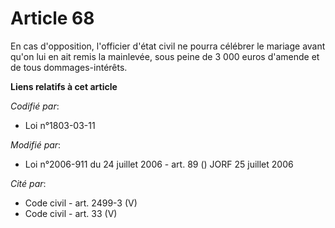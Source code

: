 # Article 68

En cas d'opposition, l'officier d'état civil ne pourra célébrer le mariage avant qu'on lui en ait remis la mainlevée, sous
peine de 3 000 euros d'amende et de tous dommages-intérêts.

**Liens relatifs à cet article**

_Codifié par_:

  - Loi n°1803-03-11

_Modifié par_:

  - Loi n°2006-911 du 24 juillet 2006 - art. 89 () JORF 25 juillet 2006

_Cité par_:

  - Code civil - art. 2499-3 (V)
  - Code civil - art. 33 (V)

